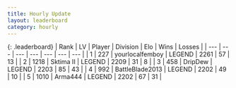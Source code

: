 ```yaml
---
title: Hourly Update
layout: leaderboard
category: hourly
---
```


{: .leaderboard}
| Rank | LV | Player | Division | Elo | Wins | Losses |
| --- | --- | --- | --- | --- | --- | --- |
| <span data-change="0">1</span> | 227 | <span title="ID: 719486">yourlocalfemboy</span> | LEGEND | <span data-change="0">2261</span> | <span data-change="0">57</span> | <span data-change="0">13</span> |
| <span data-change="0">2</span> | 1218 | <span title="ID: 402846">Sktima II</span> | LEGEND | <span data-change="-14">2209</span> | <span data-change="0">31</span> | <span data-change="1">8</span> |
| <span data-change="0">3</span> | 458 | <span title="ID: 649454">DripDew</span> | LEGEND | <span data-change="0">2203</span> | <span data-change="0">85</span> | <span data-change="0">43</span> |
| <span data-change="0">4</span> | 992 | <span title="ID: 12051">BattleBlade2013</span> | LEGEND | <span data-change="0">2202</span> | <span data-change="0">49</span> | <span data-change="0">10</span> |
| <span data-change="0">5</span> | 1010 | <span title="ID: 1034">Arma444</span> | LEGEND | <span data-change="0">2202</span> | <span data-change="0">67</span> | <span data-change="0">31</span> |
